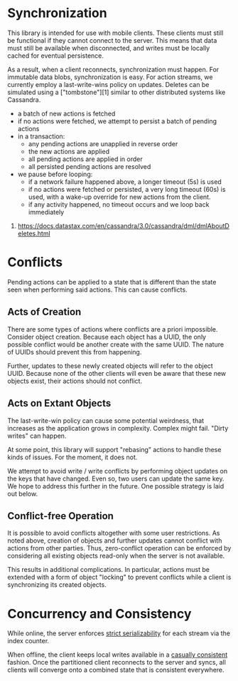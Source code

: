 # Synchronization

This library is intended for use with mobile clients. These clients must still
be functional if they cannot connect to the server. This means that data must
still be available when disconnected, and writes must be locally cached for
eventual persistence.

As a result, when a client reconnects, synchronization must happen. For
immutable data blobs, synchronization is easy. For action streams, we currently
employ a last-write-wins policy on updates. Deletes can be simulated using a
["tombstone"][1] similar to other distributed systems like Cassandra.

- a batch of new actions is fetched
- if no actions were fetched, we attempt to persist a batch of pending actions
- in a transaction:
  - any pending actions are unapplied in reverse order
  - the new actions are applied
  - all pending actions are applied in order
  - all persisted pending actions are resolved
- we pause before looping:
  - if a network failure happened above, a longer timeout (5s) is used
  - if no actions were fetched or persisted, a very long timeout (60s) is used,
    with a wake-up override for new actions from the client.
  - if any activity happened, no timeout occurs and we loop back immediately

1. https://docs.datastax.com/en/cassandra/3.0/cassandra/dml/dmlAboutDeletes.html

# Conflicts

Pending actions can be applied to a state that is different than the state
seen when performing said actions. This can cause conflicts.

## Acts of Creation
There are some types of actions where conflicts are a priori impossible.
Consider object creation. Because each object has a UUID, the only possible
conflict would be another create with the same UUID. The nature of UUIDs should
prevent this from happening.

Further, updates to these newly created objects will refer to the object UUID.
Because none of the other clients will even be aware that these new objects
exist, their actions should not conflict.

## Acts on Extant Objects

The last-write-win policy can cause some potential weirdness, that increases as
the application grows in complexity. Complex might fail. "Dirty writes"
can happen.

At some point, this library will support "rebasing" actions to handle these
kinds of issues. For the moment, it does not.

We attempt to avoid write / write conflicts by performing object updates on the
keys that have changed. Even so, two users can update the same key. We hope to
address this further in the future. One possible strategy is laid out below.

## Conflict-free Operation

It is possible to avoid conflicts altogether with some user restrictions. As
noted above, creation of objects and further updates cannot conflict with
actions from other parties. Thus, zero-conflict operation can be enforced by
considering all existing objects read-only when the server is not available.

This results in additional complications. In particular, actions must be
extended with a form of object "locking" to prevent conflicts while a client is
synchronizing its created objects.

# Concurrency and Consistency

While online, the server enforces [strict serializability] for each stream via
the index counter.

When offline, the client keeps local writes available in a [casually consistent]
fashion. Once the partitioned client reconnects to the server and syncs, all
clients will converge onto a combined state that is consistent everywhere.

[strict serializability]: https://jepsen.io/consistency/models/strict-serializable
[casually consistent]: https://jepsen.io/consistency/models/causal
